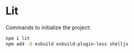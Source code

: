 Lit
===

Commands to initialize the project:

```sh
npm i lit
npm add -D esbuild esbuild-plugin-less shelljs
```
